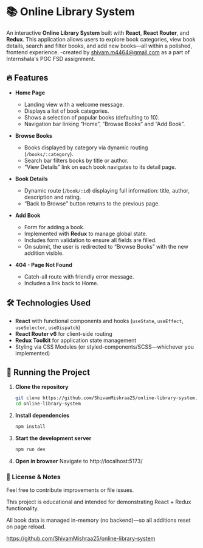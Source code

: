 # 📚 Online Library System

An interactive **Online Library System** built with **React**, **React Router**, and **Redux**. This application allows users to explore book categories, view book details, search and filter books, and add new books—all within a polished, frontend experience.
-created by shivam.m4464@gmail.com as a part of Internshala's PGC FSD assignment.

## 🔥 Features

- **Home Page**
  - Landing view with a welcome message.
  - Displays a list of book categories.
  - Shows a selection of popular books (defaulting to 10).
  - Navigation bar linking “Home”, “Browse Books” and “Add Book”.

- **Browse Books**
  - Books displayed by category via dynamic routing (`/books/:category`).
  - Search bar filters books by title or author.
  - “View Details” link on each book navigates to its detail page.

- **Book Details**
  - Dynamic route (`/book/:id`) displaying full information: title, author, description and rating.
  - “Back to Browse” button returns to the previous page.

- **Add Book**
  - Form for adding a book.
  - Implemented with **Redux** to manage global state.
  - Includes form validation to ensure all fields are filled.
  - On submit, the user is redirected to “Browse Books” with the new addition visible.

- **404 - Page Not Found**
  - Catch-all route with friendly error message.
  - Includes a link back to Home.

## 🛠️ Technologies Used

- **React** with functional components and hooks (`useState`, `useEffect`, `useSelector`, `useDispatch`)
- **React Router v6** for client-side routing
- **Redux Toolkit** for application state management
- Styling via CSS Modules (or styled-components/SCSS—whichever you implemented)

## 🚀 Running the Project

1. **Clone the repository**  
   ```bash
   git clone https://github.com/ShivamMishraa25/online-library-system.git
   cd online-library-system

2. **Install dependencies**
    ```bash
    npm install

3. **Start the development server**
    ```bash
    npm run dev

4. **Open in browser**
    Navigate to http://localhost:5173/


### 🧾 License & Notes
Feel free to contribute improvements or file issues.

This project is educational and intended for demonstrating React + Redux functionality.

All book data is managed in-memory (no backend)—so all additions reset on page reload.

<!-- Link of GitHub repository containing the project. -->
https://github.com/ShivamMishraa25/online-library-system